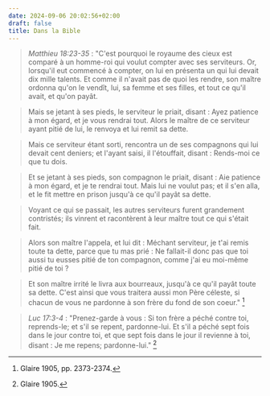 ```yaml
---
date: 2024-09-06 20:02:56+02:00
draft: false
title: Dans la Bible
---
```





> *Matthieu 18:23-35* : "C'est pourquoi le royaume des cieux est comparé à un homme-roi qui voulut compter avec ses serviteurs. Or, lorsqu'il eut commencé à compter, on lui en présenta un qui lui devait dix mille talents. Et comme il n'avait pas de quoi les rendre, son maître ordonna qu'on le vendît, lui, sa femme et ses filles, et tout ce qu'il avait, et qu'on payât.

> Mais se jetant à ses pieds, le serviteur le priait, disant : Ayez patience à mon égard, et je vous rendrai tout. Alors le maître de ce serviteur ayant pitié de lui, le renvoya et lui remit sa dette.

> Mais ce serviteur étant sorti, rencontra un de ses compagnons qui lui devait cent deniers; et l'ayant saisi, il l'étouffait, disant : Rends-moi ce que tu dois.

> Et se jetant à ses pieds, son compagnon le priait, disant : Aie patience à mon égard, et je te rendrai tout. Mais lui ne voulut pas; et il s'en alla, et le fit mettre en prison jusqu'à ce qu'il payât sa dette.

> Voyant ce qui se passait, les autres serviteurs furent grandement contristés; ils vinrent et racontèrent à leur maître tout ce qui s'était fait.

> Alors son maître l'appela, et lui dit : Méchant serviteur, je t'ai remis toute ta dette, parce que tu mas prié : Ne fallait-il donc pas que toi aussi tu eusses pitié de ton compagnon, comme j'ai eu moi-même pitié de toi ? 

> Et son maître irrité le livra aux bourreaux, jusqu'à ce qu'il payât toute sa dette. C'est ainsi que vous traitera aussi mon Père céleste, si chacun de vous ne pardonne à son frère du fond de son coeur." [^1]

[^1]: Glaire 1905, pp. 2373-2374.

> *Luc 17:3-4* : "Prenez-garde à vous : Si ton frère a péché contre toi, reprends-le; et s'il se repent, pardonne-lui. Et s'il a péché sept fois dans le jour contre toi, et que sept fois dans le jour il revienne à toi, disant : Je me repens; pardonne-lui." [^2]

[^2]: Glaire 1905.

